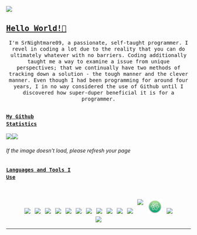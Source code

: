 <!-- GITHUB README PROFILE -->

<!--Banner-->
<img src = "https://media.discordapp.net/attachments/703521316057383013/846856759046045716/output-onlinepngtools.png?width=1080&height=485">

<br/>
<h2><samp><u>Hello World!👋 </u></samp></h2> 

<!--Introduction-->
<p align = "center"><samp>
I'm SrNightmare09, a passionate, self-taught programmer. I revel in coding a lot due to the reality that you can do ultimately whatever with no barriers. Coding additionally taught me a way to examine a issue from unique perspectives; that we continually have two methods of tracking down a solution - the tough manner and the clever manner.
Even though I had been programming for around four years, I in no way considered the use of Github until I discovered how super-duper beneficial it is for a programmer.
</samp></p>
<!--Github stats-->

##
### <code><u>My Github Statistics</u></code>
<img src = "https://metrics.lecoq.io/SrNightmare09?template=classic&base.activity=0&base.community=0&base.metadata=0&config.timezone=Asia%2FCalcutta" height = "170px"><img src = "https://github-readme-stats.vercel.app/api?username=SrNightmare09&show_icons=true&theme=gotham&bg_color=0D1117&border_color=0D1117&custom_title=Github%20Statistics&include_all_commits=true" height = "170px">

###### *If the image doesn't load, please refresh your page*
<!--Languages and tools-->
##
### <code><u>Languages and Tools I Use</u></code>
<br />

<p align="center">
<!--Languages-->
 
<img src="https://media.discordapp.net/attachments/703521316057383013/846300489595617320/a.png?width=497&height=497" height="40" style="vertical-align:down; margin:4px">
 <img src="https://media.discordapp.net/attachments/703521316057383013/846303852919783434/a_5.png" height="40" style="vertical-align:down; margin:4px">
<img src="https://media.discordapp.net/attachments/703521316057383013/846300995202187284/a_2.png?width=497&height=497" height="40" style="vertical-align:down; margin:4px">
<img src="https://media.discordapp.net/attachments/703521316057383013/846301246230364210/a_3.png?width=497&height=497" height="40" style="vertical-align:down; margin:4px">
  <img src="https://media.discordapp.net/attachments/703521316057383013/851313092185161808/a_1.png?width=497&height=497" height="40" style="vertical-align:down; margin:4px">
 <img src="https://media.discordapp.net/attachments/703521316057383013/851312476925984768/a.png?width=497&height=497" height="40" style="vertical-align:down; margin:4px">
<img src="https://media.discordapp.net/attachments/703521316057383013/846301727833849887/58480979cef1014c0b5e4901.png?width=368&height=497" height="40" style="vertical-align:down; margin:4px">

<!--Tools-->

<img src="https://media.discordapp.net/attachments/703521316057383013/846304286831804446/a_6.png?width=497&height=497" height="40" style="vertical-align:down; margin:4px">
<img src="https://media.discordapp.net/attachments/703521316057383013/847176922777255936/a.png" height="40" style="vertical-align:down; margin:4px">
<img src="https://user-images.githubusercontent.com/674621/71187801-14e60a80-2280-11ea-94c9-e56576f76baf.png" height="40" style="vertical-align:down; margin:4px">
<img src="https://media.discordapp.net/attachments/703521316057383013/846707399690944552/a.png" height="40" style="vertical-align:down; margin:4px">
<img src ="https://forum.sublimetext.com/uploads/default/original/3X/7/4/7483840f98832d90e041a4c650e4ee0666572a1a.png" style="vertical-align:top; margin:4px" height="40">
<img src="https://raw.githubusercontent.com/github/explore/80688e429a7d4ef2fca1e82350fe8e3517d3494d/topics/atom/atom.png" height="40" style="vertical-align:down; margin:4px">
<img src="https://media.discordapp.net/attachments/703521316057383013/846712722253938698/a_1.png" height="40" style="vertical-align:down; margin:4px">
<br />
<img src = "https://github-readme-stats.vercel.app/api/top-langs/?username=SrNightmare09&layout=compact&theme=gotham&text_color=777777&bg_color=0D1117&border_color=0D1117&langs_count=6" height = "199px">
</p>
<hr>
